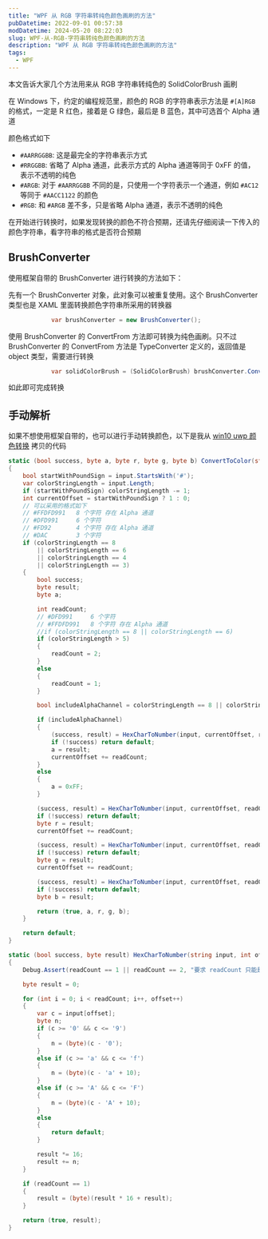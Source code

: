 ```yaml
---
title: "WPF 从 RGB 字符串转纯色颜色画刷的方法"
pubDatetime: 2022-09-01 00:57:38
modDatetime: 2024-05-20 08:22:03
slug: WPF-从-RGB-字符串转纯色颜色画刷的方法
description: "WPF 从 RGB 字符串转纯色颜色画刷的方法"
tags:
  - WPF
---
```





本文告诉大家几个方法用来从 RGB 字符串转纯色的 SolidColorBrush 画刷

<!--more-->


<!-- CreateTime:2022/9/1 8:57:38 -->

<!-- 发布 -->


在 Windows 下，约定的编程规范里，颜色的 RGB 的字符串表示方法是 `#[A]RGB` 的格式，一定是 R 红色，接着是 G 绿色，最后是 B 蓝色，其中可选首个 Alpha 通道

颜色格式如下

- `#AARRGGBB`: 这是最完全的字符串表示方式
- `#RRGGBB`: 省略了 Alpha 通道，此表示方式的 Alpha 通道等同于 0xFF 的值，表示不透明的纯色
- `#ARGB`: 对于 `#AARRGGBB` 不同的是，只使用一个字符表示一个通道，例如 `#AC12` 等同于 `#AACC1122` 的颜色
- `#RGB`: 和 `#ARGB` 差不多，只是省略 Alpha 通道，表示不透明的纯色

在开始进行转换时，如果发现转换的颜色不符合预期，还请先仔细阅读一下传入的颜色字符串，看字符串的格式是否符合预期

## BrushConverter

使用框架自带的 BrushConverter 进行转换的方法如下：

先有一个 BrushConverter 对象，此对象可以被重复使用。这个 BrushConverter 类型也是 XAML 里面转换颜色字符串所采用的转换器

```csharp
            var brushConverter = new BrushConverter();
```

使用 BrushConverter 的 ConvertFrom 方法即可转换为纯色画刷。只不过 BrushConverter 的 ConvertFrom 方法是 TypeConverter 定义的，返回值是 object 类型，需要进行转换

```csharp
            var solidColorBrush = (SolidColorBrush) brushConverter.ConvertFrom("#CCFF00");
```

如此即可完成转换

## 手动解析

如果不想使用框架自带的，也可以进行手动转换颜色，以下是我从 [win10 uwp 颜色转换](https://blog.lindexi.com/post/win10-uwp-%E9%A2%9C%E8%89%B2%E8%BD%AC%E6%8D%A2.html ) 拷贝的代码

```csharp
static (bool success, byte a, byte r, byte g, byte b) ConvertToColor(string input)
{
    bool startWithPoundSign = input.StartsWith('#');
    var colorStringLength = input.Length;
    if (startWithPoundSign) colorStringLength -= 1;
    int currentOffset = startWithPoundSign ? 1 : 0;
    // 可以采用的格式如下
    // #FFDFD991   8 个字符 存在 Alpha 通道
    // #DFD991     6 个字符
    // #FD92       4 个字符 存在 Alpha 通道
    // #DAC        3 个字符
    if (colorStringLength == 8
        || colorStringLength == 6
        || colorStringLength == 4
        || colorStringLength == 3)
    {
        bool success;
        byte result;
        byte a;

        int readCount;
        // #DFD991     6 个字符
        // #FFDFD991   8 个字符 存在 Alpha 通道
        //if (colorStringLength == 8 || colorStringLength == 6)
        if (colorStringLength > 5)
        {
            readCount = 2;
        }
        else
        {
            readCount = 1;
        }

        bool includeAlphaChannel = colorStringLength == 8 || colorStringLength == 4;

        if (includeAlphaChannel)
        {
            (success, result) = HexCharToNumber(input, currentOffset, readCount);
            if (!success) return default;
            a = result;
            currentOffset += readCount;
        }
        else
        {
            a = 0xFF;
        }

        (success, result) = HexCharToNumber(input, currentOffset, readCount);
        if (!success) return default;
        byte r = result;
        currentOffset += readCount;

        (success, result) = HexCharToNumber(input, currentOffset, readCount);
        if (!success) return default;
        byte g = result;
        currentOffset += readCount;

        (success, result) = HexCharToNumber(input, currentOffset, readCount);
        if (!success) return default;
        byte b = result;

        return (true, a, r, g, b);
    }

    return default;
}

static (bool success, byte result) HexCharToNumber(string input, int offset, int readCount)
{
    Debug.Assert(readCount == 1 || readCount == 2, "要求 readCount 只能是 1 或者 2 的值，这是框架限制，因此不做判断");

    byte result = 0;

    for (int i = 0; i < readCount; i++, offset++)
    {
        var c = input[offset];
        byte n;
        if (c >= '0' && c <= '9')
        {
            n = (byte)(c - '0');
        }
        else if (c >= 'a' && c <= 'f')
        {
            n = (byte)(c - 'a' + 10);
        }
        else if (c >= 'A' && c <= 'F')
        {
            n = (byte)(c - 'A' + 10);
        }
        else
        {
            return default;
        }

        result *= 16;
        result += n;
    }

    if (readCount == 1)
    {
        result = (byte)(result * 16 + result);
    }

    return (true, result);
}
```
